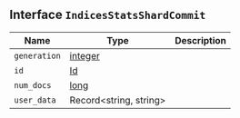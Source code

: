 ## Interface `IndicesStatsShardCommit`

| Name | Type | Description |
| - | - | - |
| `generation` | [integer](./integer.md) | &nbsp; |
| `id` | [Id](./Id.md) | &nbsp; |
| `num_docs` | [long](./long.md) | &nbsp; |
| `user_data` | Record<string, string> | &nbsp; |
